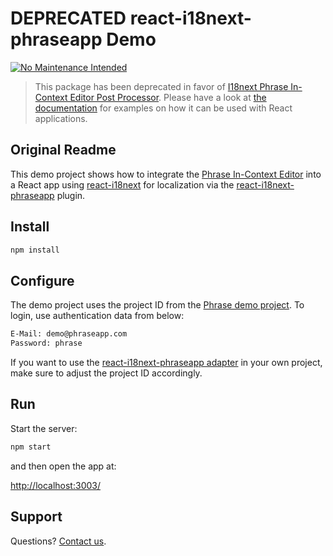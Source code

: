 # DEPRECATED react-i18next-phraseapp Demo

[![No Maintenance Intended](https://unmaintained.tech/badge.svg)](http://unmaintained.tech/)

> This package has been deprecated in favor of [I18next Phrase In-Context Editor Post Processor](https://www.npmjs.com/package/i18next-phrase-in-context-editor-post-processor). Please have a look at [the documentation](https://phrase.github.io/i18next-phrase-in-context-editor-post-processor/examples/#react-i18next) for examples on how it can be used with React applications.

## Original Readme

This demo project shows how to integrate the [Phrase In-Context Editor](https://phrase.com/) into a React app using [react-i18next](https://github.com/i18next/react-i18next) for localization via the [react-i18next-phraseapp](https://github.com/phrase/react-i18next-phraseapp) plugin.

## Install

```bash
npm install
```

## Configure

The demo project uses the project ID from the [Phrase demo project](https://phrase.com/demo). To login, use authentication data from below:

```bash
E-Mail: demo@phraseapp.com
Password: phrase
```

If you want to use the [react-i18next-phraseapp adapter](https://github.com/phrase/react-i18next-phraseapp) in your own project, make sure to adjust the project ID accordingly.

## Run

Start the server:

```bash
npm start
```

and then open the app at:

<http://localhost:3003/>

## Support

Questions? [Contact us](https://phrase.com/contact).
